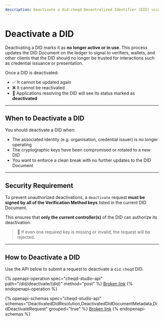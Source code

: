 ```yaml
---
description: Deactivate a did:cheqd Decentralized Identifier (DID) using cheqd Studio.
---
```


# Deactivate a DID

Deactivating a DID marks it as **no longer active or in use**. This process updates the DID Document on the ledger to signal to verifiers, wallets, and other clients that the DID should no longer be trusted for interactions such as credential issuance or presentation.

Once a DID is deactivated:

* ✅ It cannot be updated again
* ❌ It cannot be reactivated
* 🛑 Applications resolving the DID will see its status marked as **deactivated**

***

## When to Deactivate a DID

You should deactivate a DID when:

* The associated identity (e.g. organisation, credential issuer) is no longer operating
* The cryptographic keys have been compromised or rotated to a new DID
* You want to enforce a clean break with no further updates to the DID Document

***

## Security Requirement

To prevent unauthorized deactivations, a `deactivate` request **must be signed by all of the Verification Method keys** listed in the current DID Document.

This ensures that **only the current controller(s)** of the DID can authorize its deactivation.

> 🔐 If even one required key is missing or invalid, the request will be rejected.

***

## How to Deactivate a DID

Use the API below to submit a request to deactivate a `did:cheqd` DID.

{% openapi-operation spec="cheqd-studio-api" path="/did/deactivate/{did}" method="post" %}
[Broken link](broken-reference)
{% endopenapi-operation %}

{% openapi-schemas spec="cheqd-studio-api" schemas="DeactivatedDidResolution,DeactivatedDidDocumentMetadata,DidDeactivateRequest" grouped="true" %}
[Broken link](broken-reference)
{% endopenapi-schemas %}
